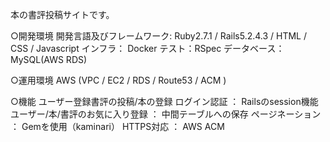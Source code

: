 本の書評投稿サイトです。

○開発環境
開発言語及びフレームワーク: Ruby2.7.1 / Rails5.2.4.3 / HTML / CSS / Javascript
インフラ： Docker
テスト：RSpec
データベース：MySQL(AWS RDS)

○運用環境
AWS (VPC / EC2 / RDS / Route53 / ACM )

○機能
ユーザー登録書評の投稿/本の登録
ログイン認証 ： Railsのsession機能
ユーザー/本/書評のお気に入り登録 ： 中間テーブルへの保存
ページネーション ： Gemを使用（kaminari）
HTTPS対応 ： AWS ACM

